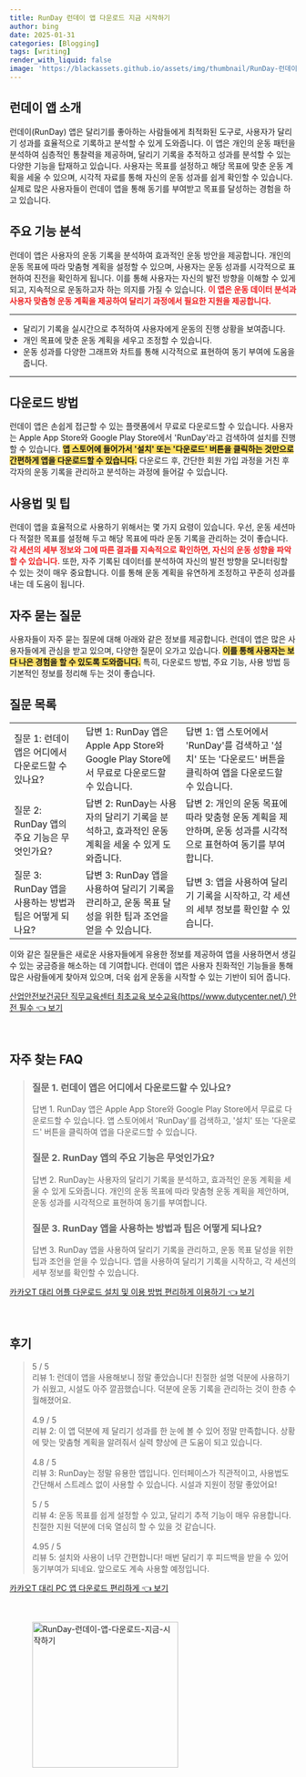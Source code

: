 ```yaml
---
title: RunDay 런데이 앱 다운로드 지금 시작하기
author: bing
date: 2025-01-31
categories: [Blogging]
tags: [writing]
render_with_liquid: false
image: 'https://blackassets.github.io/assets/img/thumbnail/RunDay-런데이-앱-다운로드-지금-시작하기.webp'
---
```



<h2 id='런데이 앱 소개'>런데이 앱 소개</h2>

<p>런데이(RunDay) 앱은 달리기를 좋아하는 사람들에게 최적화된 도구로, 사용자가 달리기 성과를 효율적으로 기록하고 분석할 수 있게 도와줍니다. 이 앱은 개인의 운동 패턴을 분석하여 심층적인 통찰력을 제공하며, 달리기 기록을 추적하고 성과를 분석할 수 있는 다양한 기능을 탑재하고 있습니다. 사용자는 목표를 설정하고 해당 목표에 맞춘 운동 계획을 세울 수 있으며, 시각적 자료를 통해 자신의 운동 성과를 쉽게 확인할 수 있습니다. 실제로 많은 사용자들이 런데이 앱을 통해 동기를 부여받고 목표를 달성하는 경험을 하고 있습니다.</p>

<h2 id='주요 기능 분석'>주요 기능 분석</h2>

<p>런데이 앱은 사용자의 운동 기록을 분석하여 효과적인 운동 방안을 제공합니다. 개인의 운동 목표에 따라 맞춤형 계획을 설정할 수 있으며, 사용자는 운동 성과를 시각적으로 표현하여 진전을 확인하게 됩니다. 이를 통해 사용자는 자신의 발전 방향을 이해할 수 있게 되고, 지속적으로 운동하고자 하는 의지를 가질 수 있습니다. <b><span style="color: #ee2323;">이 앱은 운동 데이터 분석과 사용자 맞춤형 운동 계획을 제공하여 달리기 과정에서 필요한 지원을 제공합니다.</span></b></p>

<hr />

<ul>
    <li>달리기 기록을 실시간으로 추적하여 사용자에게 운동의 진행 상황을 보여줍니다.</li>
    <li>개인 목표에 맞춘 운동 계획을 세우고 조정할 수 있습니다.</li>
    <li>운동 성과를 다양한 그래프와 차트를 통해 시각적으로 표현하여 동기 부여에 도움을 줍니다.</li>
</ul>

<hr />

<h2 id='다운로드 방법'>다운로드 방법</h2>

<p>런데이 앱은 손쉽게 접근할 수 있는 플랫폼에서 무료로 다운로드할 수 있습니다. 사용자는 Apple App Store와 Google Play Store에서 'RunDay'라고 검색하여 설치를 진행할 수 있습니다. <b><span style="background-color: #ffe066;">앱 스토어에 들어가서 '설치' 또는 '다운로드' 버튼을 클릭하는 것만으로 간편하게 앱을 다운로드할 수 있습니다.</span></b> 다운로드 후, 간단한 회원 가입 과정을 거친 후 각자의 운동 기록을 관리하고 분석하는 과정에 들어갈 수 있습니다.</p>

<h2 id='사용법 및 팁'>사용법 및 팁</h2>

<p>런데이 앱을 효율적으로 사용하기 위해서는 몇 가지 요령이 있습니다. 우선, 운동 세션마다 적절한 목표를 설정해 두고 해당 목표에 따라 운동 기록을 관리하는 것이 좋습니다. <b><span style="color: #ee2323;">각 세션의 세부 정보와 그에 따른 결과를 지속적으로 확인하면, 자신의 운동 성향을 파악할 수 있습니다.</span></b> 또한, 자주 기록된 데이터를 분석하여 자신의 발전 방향을 모니터링할 수 있는 것이 매우 중요합니다. 이를 통해 운동 계획을 유연하게 조정하고 꾸준히 성과를 내는 데 도움이 됩니다.</p>

<h2 id='자주 묻는 질문'>자주 묻는 질문</h2>

<p>사용자들이 자주 묻는 질문에 대해 아래와 같은 정보를 제공합니다. 런데이 앱은 많은 사용자들에게 관심을 받고 있으며, 다양한 질문이 오가고 있습니다. <b><span style="background-color: #ffe066;">이를 통해 사용자는 보다 나은 경험을 할 수 있도록 도와줍니다.</span></b> 특히, 다운로드 방법, 주요 기능, 사용 방법 등 기본적인 정보를 정리해 두는 것이 좋습니다.</p>

<h2 id='질문 목록'>질문 목록</h2>

<table>
    <tr>
        <td>질문 1: 런데이 앱은 어디에서 다운로드할 수 있나요?</td>
        <td>답변 1: RunDay 앱은 Apple App Store와 Google Play Store에서 무료로 다운로드할 수 있습니다.</td>
        <td>답변 1: 앱 스토어에서 'RunDay'를 검색하고 '설치' 또는 '다운로드' 버튼을 클릭하여 앱을 다운로드할 수 있습니다.</td>
    </tr>
    <tr>
        <td>질문 2: RunDay 앱의 주요 기능은 무엇인가요?</td>
        <td>답변 2: RunDay는 사용자의 달리기 기록을 분석하고, 효과적인 운동 계획을 세울 수 있게 도와줍니다.</td>
        <td>답변 2: 개인의 운동 목표에 따라 맞춤형 운동 계획을 제안하며, 운동 성과를 시각적으로 표현하여 동기를 부여합니다.</td>
    </tr>
    <tr>
        <td>질문 3: RunDay 앱을 사용하는 방법과 팁은 어떻게 되나요?</td>
        <td>답변 3: RunDay 앱을 사용하여 달리기 기록을 관리하고, 운동 목표 달성을 위한 팁과 조언을 얻을 수 있습니다.</td>
        <td>답변 3: 앱을 사용하여 달리기 기록을 시작하고, 각 세션의 세부 정보를 확인할 수 있습니다.</td>
    </tr>
</table>

<p>이와 같은 질문들은 새로운 사용자들에게 유용한 정보를 제공하여 앱을 사용하면서 생길 수 있는 궁금증을 해소하는 데 기여합니다. 런데이 앱은 사용자 친화적인 기능들을 통해 많은 사람들에게 찾아져 있으며, 더욱 쉽게 운동을 시작할 수 있는 기반이 되어 줍니다.</p>


<p><a class="click-button" title="산업안전보건공단 직무교육센터 최초교육 보수교육(https//www.dutycenter.net/) 안전 필수" href="https://blackassets.github.io/posts/%EC%82%B0%EC%97%85%EC%95%88%EC%A0%84%EB%B3%B4%EA%B1%B4%EA%B3%B5%EB%8B%A8-%EC%A7%81%EB%AC%B4%EA%B5%90%EC%9C%A1%EC%84%BC%ED%84%B0-%EC%B5%9C%EC%B4%88%EA%B5%90%EC%9C%A1-%EB%B3%B4%EC%88%98%EA%B5%90%EC%9C%A1(httpswww.dutycenter.net)-%EC%95%88%EC%A0%84-%ED%95%84%EC%88%98/" rel="dofollow">산업안전보건공단 직무교육센터 최초교육 보수교육(https//www.dutycenter.net/) 안전 필수 👈 보기</a></p><br>
<h2 id='자주_찾는_FAQ'>자주 찾는 FAQ</h2>
<div itemscope="" itemtype="https://schema.org/FAQPage"> 
<blockquote> 
<div itemscope="" itemprop="mainEntity" itemtype="https://schema.org/Question"> 
<h3 itemprop="name">질문 1. 런데이 앱은 어디에서 다운로드할 수 있나요?</h3> 
<div itemscope="" itemprop="acceptedAnswer" itemtype="https://schema.org/Answer"> 
<span itemprop="text"> 
<p>답변 1. RunDay 앱은 Apple App Store와 Google Play Store에서 무료로 다운로드할 수 있습니다. 앱 스토어에서 'RunDay'를 검색하고, '설치' 또는 '다운로드' 버튼을 클릭하여 앱을 다운로드할 수 있습니다.</p> 
</span> 
</div> 
</div> 
<div itemscope="" itemprop="mainEntity" itemtype="https://schema.org/Question"> 
<h3 itemprop="name">질문 2. RunDay 앱의 주요 기능은 무엇인가요?</h3> 
<div itemscope="" itemprop="acceptedAnswer" itemtype="https://schema.org/Answer"> 
<span itemprop="text"> 
<p>답변 2. RunDay는 사용자의 달리기 기록을 분석하고, 효과적인 운동 계획을 세울 수 있게 도와줍니다. 개인의 운동 목표에 따라 맞춤형 운동 계획을 제안하며, 운동 성과를 시각적으로 표현하여 동기를 부여합니다.</p> 
</span> 
</div> 
</div> 
<div itemscope="" itemprop="mainEntity" itemtype="https://schema.org/Question"> 
<h3 itemprop="name">질문 3. RunDay 앱을 사용하는 방법과 팁은 어떻게 되나요?</h3> 
<div itemscope="" itemprop="acceptedAnswer" itemtype="https://schema.org/Answer"> 
<span itemprop="text"> 
<p>답변 3. RunDay 앱을 사용하여 달리기 기록을 관리하고, 운동 목표 달성을 위한 팁과 조언을 얻을 수 있습니다. 앱을 사용하여 달리기 기록을 시작하고, 각 세션의 세부 정보를 확인할 수 있습니다.</p> 
</span> 
</div> 
</div> 
</blockquote> 
</div>
<p><a class="click-button" title="카카오T 대리 어플 다운로드 설치 및 이용 방법 편리하게 이용하기" href="https://blackassets.github.io/posts/%EC%B9%B4%EC%B9%B4%EC%98%A4T-%EB%8C%80%EB%A6%AC-%EC%96%B4%ED%94%8C-%EB%8B%A4%EC%9A%B4%EB%A1%9C%EB%93%9C-%EC%84%A4%EC%B9%98-%EB%B0%8F-%EC%9D%B4%EC%9A%A9-%EB%B0%A9%EB%B2%95-%ED%8E%B8%EB%A6%AC%ED%95%98%EA%B2%8C-%EC%9D%B4%EC%9A%A9%ED%95%98%EA%B8%B0/" rel="dofollow">카카오T 대리 어플 다운로드 설치 및 이용 방법 편리하게 이용하기 👈 보기</a></p><br>
<h2 id='후기'>후기</h2>
<div itemscope itemtype="https://schema.org/Product">
  <blockquote>
  <div itemprop="review" itemscope itemtype="https://schema.org/Review">
      <div itemprop="reviewRating" itemscope itemtype="https://schema.org/Rating"> <span itemprop="ratingValue">5</span> / <span itemprop="bestRating">5</span> </div>
      <span itemprop="reviewBody">리뷰 1: 런데이 앱을 사용해보니 정말 좋았습니다! 친절한 설명 덕분에 사용하기가 쉬웠고, 시설도 아주 깔끔했습니다. 덕분에 운동 기록을 관리하는 것이 한층 수월해졌어요.</span>
  </div>
  <br>
  <div itemprop="review" itemscope itemtype="https://schema.org/Review">
      <div itemprop="reviewRating" itemscope itemtype="https://schema.org/Rating"> <span itemprop="ratingValue">4.9</span> / <span itemprop="bestRating">5</span> </div>
      <span itemprop="reviewBody">리뷰 2: 이 앱 덕분에 제 달리기 성과를 한 눈에 볼 수 있어 정말 만족합니다. 상황에 맞는 맞춤형 계획을 알려줘서 실력 향상에 큰 도움이 되고 있습니다.</span>
  </div>
  <br>
  <div itemprop="review" itemscope itemtype="https://schema.org/Review">
      <div itemprop="reviewRating" itemscope itemtype="https://schema.org/Rating"> <span itemprop="ratingValue">4.8</span> / <span itemprop="bestRating">5</span> </div>
      <span itemprop="reviewBody">리뷰 3: RunDay는 정말 유용한 앱입니다. 인터페이스가 직관적이고, 사용법도 간단해서 스트레스 없이 사용할 수 있습니다. 시설과 지원이 정말 좋았어요!</span>
  </div>
  <br>
  <div itemprop="review" itemscope itemtype="https://schema.org/Review">
      <div itemprop="reviewRating" itemscope itemtype="https://schema.org/Rating"> <span itemprop="ratingValue">5</span> / <span itemprop="bestRating">5</span> </div>
      <span itemprop="reviewBody">리뷰 4: 운동 목표를 쉽게 설정할 수 있고, 달리기 추적 기능이 매우 유용합니다. 친절한 지원 덕분에 더욱 열심히 할 수 있을 것 같습니다.</span>
  </div>
  <br>
  <div itemprop="review" itemscope itemtype="https://schema.org/Review">
      <div itemprop="reviewRating" itemscope itemtype="https://schema.org/Rating"> <span itemprop="ratingValue">4.95</span> / <span itemprop="bestRating">5</span> </div>
      <span itemprop="reviewBody">리뷰 5: 설치와 사용이 너무 간편합니다! 매번 달리기 후 피드백을 받을 수 있어 동기부여가 되네요. 앞으로도 계속 사용할 예정입니다.</span>
  </div>
  </blockquote>
</div>
<p><a class="click-button" title="카카오T 대리 PC 앱 다운로드 편리하게" href="https://blackassets.github.io/posts/%EC%B9%B4%EC%B9%B4%EC%98%A4T-%EB%8C%80%EB%A6%AC-PC-%EC%95%B1-%EB%8B%A4%EC%9A%B4%EB%A1%9C%EB%93%9C-%ED%8E%B8%EB%A6%AC%ED%95%98%EA%B2%8C/" rel="dofollow">카카오T 대리 PC 앱 다운로드 편리하게 👈 보기</a></p><br>
<figure class="image"><img src="https://blackassets.github.io/assets/img/thumbnail/RunDay-런데이-앱-다운로드-지금-시작하기.webp" alt="RunDay-런데이-앱-다운로드-지금-시작하기" width="256" height="256"></figure>